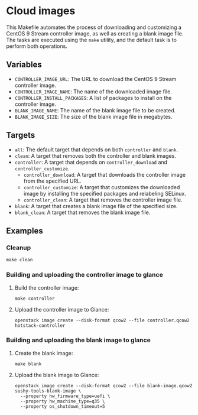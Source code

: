 <!--
// Assisted by watsonx Code Assistant
// Code generated by WCA@IBM in this programming language is not approved for
// use in IBM product development.
-->
# Cloud images

This Makefile automates the process of downloading and customizing a CentOS 9
Stream controller image, as well as creating a blank image file. The tasks are
executed using the `make` utility, and the default task is to perform both
operations.

## Variables

- `CONTROLLER_IMAGE_URL`: The URL to download the CentOS 9 Stream controller
  image.
- `CONTROLLER_IMAGE_NAME`: The name of the downloaded image file.
- `CONTROLLER_INSTALL_PACKAGES`: A list of packages to install on the
  controller image.
- `BLANK_IMAGE_NAME`: The name of the blank image file to be created.
- `BLANK_IMAGE_SIZE`: The size of the blank image file in megabytes.

## Targets

- `all`: The default target that depends on both `controller` and `blank`.
- `clean`: A target that removes both the controller and blank images.
- `controller`: A target that depends on `controller_download` and
  `controller_customize`.
  - `controller_download`: A target that downloads the controller image from
    the specified URL.
  - `controller_customize`: A target that customizes the downloaded image by
    installing the specified packages and relabeling SELinux.
  - `controller_clean`: A target that removes the controller image file.
- `blank`: A target that creates a blank image file of the specified size.
- `blank_clean`: A target that removes the blank image file.

## Examples

### Cleanup

```shell
make clean
```

### Building and uploading the controller image to glance

1. Build the controller image:

   ```shell
   make controller
   ```

2. Upload the controller image to Glance:

   ```shell
   openstack image create --disk-format qcow2 --file controller.qcow2 hotstack-controller
   ```

### Building and uploading the blank image to glance

1. Create the blank image:

   ```shell
   make blank
   ```

2. Upload the blank image to Glance:

   ```shell
   openstack image create --disk-format qcow2 --file blank-image.qcow2 sushy-tools-blank-image \
     --property hw_firmware_type=uefi \
     --property hw_machine_type=q35 \
     --property os_shutdown_timeout=5
   ```
